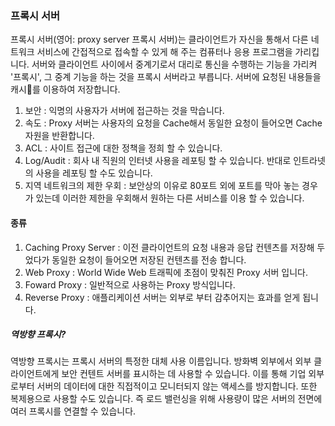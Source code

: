 
### 프록시 서버
프록시 서버(영어: proxy server 프록시 서버)는 클라이언트가 자신을 통해서 다른 네트워크 서비스에 간접적으로 접속할 수 있게 해 주는 컴퓨터나 응용 프로그램을 가리킵니다. 서버와 클라이언트 사이에서 중계기로서 대리로 통신을 수행하는 기능을 가리켜 '프록시', 그 중계 기능을 하는 것을 프록시 서버라고 부릅니다. 서버에 요청된 내용들을 캐시를 이용하여 저장합니다.

1. 보안 : 익명의 사용자가 서버에 접근하는 것을 막습니다.
1. 속도 : Proxy 서버는 사용자의 요청을 Cache해서 동일한 요청이 들어오면 Cache 자원을 반환합니다.
1. ACL : 사이트 접근에 대한 정책을 정희 할 수 있습니다.
1. Log/Audit : 회사 내 직원의 인터넷 사용을 레포팅 할 수 있습니다. 반대로 인트라넷의 사용을 레포팅 할 수도 있습니다.
1. 지역 네트워크의 제한 우회 : 보안상의 이유로 80포트 외에 포트를 막아 놓는 경우가 있는데 이러한 제한을 우회해서 원하는 다른 서비스를 이용 할 수 있습니다.

#### 종류
1. Caching Proxy Server : 이전 클라이언트의 요청 내용과 응답 컨텐츠를 저장해 두었다가 동일한 요청이 들어오면 저장된 컨텐츠를 전송 합니다.
1. Web Proxy : World Wide Web 트래픽에 초점이 맞춰진 Proxy 서버 입니다.
1. Foward Proxy : 일반적으로 사용하는 Proxy 방식입니다.
1. Reverse Proxy : 애플리케이션 서버는 외부로 부터 감추어지는 효과를 얻게 됩니다.

##### 역방향 프록시?
역방향 프록시는 프록시 서버의 특정한 대체 사용 이름입니다. 방화벽 외부에서 외부 클라이언트에게 보안 컨텐트 서버를 표시하는 데 사용할 수 있습니다. 이를 통해 기업 외부로부터 서버의 데이터에 대한 직접적이고 모니터되지 않는 액세스를 방지합니다. 또한 복제용으로 사용할 수도 있습니다. 즉 로드 밸런싱을 위해 사용량이 많은 서버의 전면에 여러 프록시를 연결할 수 있습니다.
